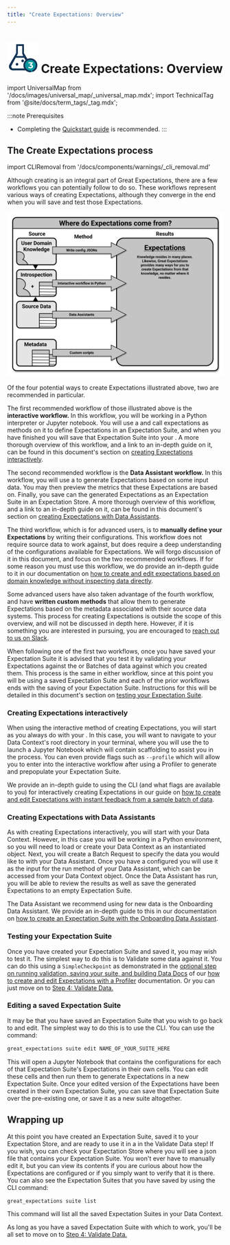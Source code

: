 ```yaml
---
title: "Create Expectations: Overview"
---
```

# [![Create Expectations Icon](../../images/universal_map/Flask-active.png)](./create_expectations_overview.md) Create Expectations: Overview

import UniversalMap from '/docs/images/universal_map/_universal_map.mdx';
import TechnicalTag from '@site/docs/term_tags/_tag.mdx';

<!--Use 'inactive' or 'active' to indicate which Universal Map steps this term has a use case within.-->

<UniversalMap setup='inactive' connect='inactive' create='active' validate='inactive'/>

:::note Prerequisites
- Completing the [Quickstart guide](tutorials/quickstart/quickstart.md) is recommended.
:::

## The Create Expectations process

import CLIRemoval from '/docs/components/warnings/_cli_removal.md'

<CLIRemoval />

Although creating <TechnicalTag tag="expectation" text="Expectations" /> is an integral part of Great Expectations, there are a few workflows you can potentially follow to do so.  These workflows represent various ways of creating Expectations, although they converge in the end when you will save and test those Expectations.

![Where do Expectations come from?](../../images/universal_map/overviews/where_expectations_come_from.png)

Of the four potential ways to create Expectations illustrated above, two are recommended in particular.

The first recommended workflow of those illustrated above is the **interactive workflow.**  In this workflow, you will be working in a Python interpreter or Jupyter notebook.  You will use a <TechnicalTag tag="validator" text="Validator" /> and call expectations as methods on it to define Expectations in an Expectation Suite, and when you have finished you will save that Expectation Suite into your <TechnicalTag tag="expectation_store" text="Expectation Store" />.  A more thorough overview of this workflow, and a link to an in-depth guide on it, can be found in this document's section on [creating Expectations interactively](#creating-expectations-interactively).

The second recommended workflow is the **Data Assistant workflow.**  In this workflow, you will use a <TechnicalTag tag="data_assistant" text="Data Assistant" /> to generate Expectations based on some input data.  You may then preview the metrics that these Expectations are based on.  Finally, you save can the generated Expectations as an Expectation Suite in an Expectation Store. A more thorough overview of this workflow, and a link to an in-depth guide on it, can be found in this document's section on [creating Expectations with Data Assistants](#creating-expectations-with-data-assistants).

The third workflow, which is for advanced users, is to **manually define your Expectations** by writing their configurations.  This workflow does not require source data to work against, but does require a deep understanding of the configurations available for Expectations.  We will forgo discussion of it in this document, and focus on the two recommended workflows.  If for some reason you must use this workflow, we do provide an in-depth guide to it in our documentation on [how to create and edit expectations based on domain knowledge without inspecting data directly](./how_to_create_and_edit_expectations_based_on_domain_knowledge_without_inspecting_data_directly.md).

Some advanced users have also taken advantage of the fourth workflow, and have **written custom methods** that allow them to generate Expectations based on the metadata associated with their source data systems.  This process for creating Expectations is outside the scope of this overview, and will not be discussed in depth here.  However, if it is something you are interested in pursuing, you are encouraged to [reach out to us on Slack](https://greatexpectations.io/slack).

When following one of the first two workflows, once you have saved your Expectation Suite it is advised that you test it by validating your Expectations against the <TechnicalTag tag="batch" text="Batch" /> or Batches of data against which you created them.  This process is the same in either workflow, since at this point you will be using a saved Expectation Suite and each of the prior workflows ends with the saving of your Expectation Suite.  Instructions for this will be detailed in this document's section on [testing your Expectation Suite](#testing-your-expectation-suite).

### Creating Expectations interactively

When using the interactive method of creating Expectations, you will start as you always do with your <TechnicalTag tag="data_context" text="Data Context" />.  In this case, you will want to navigate to your Data Context's root directory in your terminal, where you will use the <TechnicalTag tag="cli" text="CLI" /> to launch a Jupyter Notebook which will contain scaffolding to assist you in the process.  You can even provide flags such as `--profile` which will allow you to enter into the interactive workflow after using a Profiler to generate and prepopulate your Expectation Suite.

We provide an in-depth guide to using the CLI (and what flags are available to you) for interactively creating Expectations in our guide on [how to create and edit Expectations with instant feedback from a sample batch of data](./how_to_create_and_edit_expectations_with_instant_feedback_from_a_sample_batch_of_data.md).

### Creating Expectations with Data Assistants

As with creating Expectations interactively, you will start with your Data Context.  However, in this case you will be working in a Python environment, so you will need to load or create your Data Context as an instantiated object.  Next, you will create a Batch Request to specify the data you would like to <TechnicalTag tag="profiling" text="Profile" /> with your Data Assistant.  Once you have a <TechnicalTag tag="batch_request" text="Batch Request" /> configured you will use it as the input for the run method of your Data Assistant, which can be accessed from your Data Context object.  Once the Data Assistant has run, you will be able to review the results as well as save the generated Expectations to an empty Expectation Suite.

The Data Assistant we recommend using for new data is the Onboarding Data Assistant.  We provide an in-depth guide to this in our documentation on [how to create an Expectation Suite with the Onboarding Data Assistant](./data_assistants/how_to_create_an_expectation_suite_with_the_onboarding_data_assistant.md).

### Testing your Expectation Suite

Once you have created your Expectation Suite and saved it, you may wish to test it.  The simplest way to do this is to Validate some data against it.  You can do this using a `SimpleCheckpoint` as demonstrated in the [optional step on running validation, saving your suite, and building Data Docs](./how_to_create_and_edit_expectations_with_a_profiler.md#6-optional-running-validation-saving-your-suite-and-building-data-docs) of our [how to create and edit Expectations with a Profiler](./how_to_create_and_edit_expectations_with_a_profiler.md) documentation.  Or you can just move on to [Step 4: Validate Data.](../validation/validate_data_overview.md)

### Editing a saved Expectation Suite

It may be that you have saved an Expectation Suite that you wish to go back to and edit.  The simplest way to do this is to use the CLI.  You can use the command:

```markdown title="Terminal command"
great_expectations suite edit NAME_OF_YOUR_SUITE_HERE
```

This will open a Jupyter Notebook that contains the configurations for each of that Expectation Suite's Expectations in their own cells.  You can edit these cells and then run them to generate Expectations in a new Expectation Suite.  Once your edited version of the Expectations have been created in their own Expectation Suite, you can save that Expectation Suite over the pre-existing one, or save it as a new suite altogether.

## Wrapping up

At this point you have created an Expectation Suite, saved it to your Expectation Store, and are ready to use it in a <TechnicalTag tag="checkpoint" text="Checkpoint" /> in the Validate Data step!  If you wish, you can check your Expectation Store where you will see a json file that contains your Expectation Suite.  You won't ever have to manually edit it, but you can view its contents if you are curious about how the Expectations are configured or if you simply want to verify that it is there.  You can also see the Expectation Suites that you have saved by using the CLI command:

```markdown title="Terminal command"
great_expectations suite list
```

This command will list all the saved Expectation Suites in your Data Context.

As long as you have a saved Expectation Suite with which to work, you'll be all set to move on to [Step 4: Validate Data.](../validation/validate_data_overview.md)

